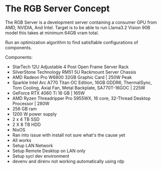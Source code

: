 # The RGB Server Concept

The RGB Server is a development server containing a consumer GPU from AMD, NVIDIA, And Intel.
Target is to be able to run Llama3.2 Vision 90B model this takes at minimum 64GB vram total.

Run an optimization algorithm to find satisfiable configurations of components.

Components:
 - StarTech 12U Adjustable 4 Post Open Frame Server Rack
 - SilverStone Technology RM51 5U Rackmount Server Chassis
 - AMD Radeon Pro W6800 32GB Graphic Card | 250W Peak
 - Sparkle Intel Arc A770 Titan OC Edition, 16GB GDDR6, ThermalSync, Torn Cooling, Axial Fan, Metal Backplate, SA770T-16GOC | 225W
 - GeForce RTX 4060 Ti 16 GB | 165W
 - AMD Ryzen Threadripper Pro 5955WX, 16 core, 32-Thread Desktop Processor | 280W
 - 256 GB ram
 - 1200 W power supply
 - 2 x 4 TB SSD
 - 2 X 8 TB HDD
 - NixOS
 - Ran into issue with install not sure what's the cause yet
 - All works
 - Setup LAN Network
 - Setup Remote Desktop on LAN only
 - Setup sycl dev environment
 - devenv and direnv not working automatically using rdp

